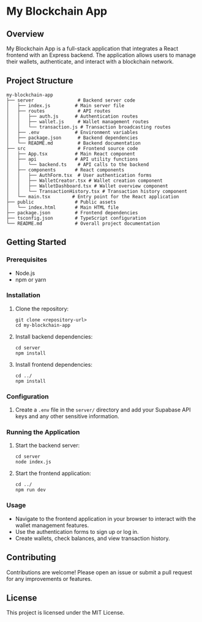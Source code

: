 # My Blockchain App

## Overview

My Blockchain App is a full-stack application that integrates a React frontend with an Express backend. The application allows users to manage their wallets, authenticate, and interact with a blockchain network.

## Project Structure

```
my-blockchain-app
├── server                # Backend server code
│   ├── index.js         # Main server file
│   ├── routes            # API routes
│   │   ├── auth.js      # Authentication routes
│   │   ├── wallet.js     # Wallet management routes
│   │   └── transaction.js # Transaction broadcasting routes
│   ├── .env             # Environment variables
│   ├── package.json      # Backend dependencies
│   └── README.md         # Backend documentation
├── src                   # Frontend source code
│   ├── App.tsx          # Main React component
│   ├── api              # API utility functions
│   │   └── backend.ts    # API calls to the backend
│   ├── components       # React components
│   │   ├── AuthForm.tsx  # User authentication forms
│   │   ├── WalletCreator.tsx # Wallet creation component
│   │   ├── WalletDashboard.tsx # Wallet overview component
│   │   └── TransactionHistory.tsx # Transaction history component
│   └── main.tsx        # Entry point for the React application
├── public               # Public assets
│   └── index.html       # Main HTML file
├── package.json         # Frontend dependencies
├── tsconfig.json        # TypeScript configuration
└── README.md            # Overall project documentation
```

## Getting Started

### Prerequisites

- Node.js
- npm or yarn

### Installation

1. Clone the repository:
   ```
   git clone <repository-url>
   cd my-blockchain-app
   ```

2. Install backend dependencies:
   ```
   cd server
   npm install
   ```

3. Install frontend dependencies:
   ```
   cd ../
   npm install
   ```

### Configuration

1. Create a `.env` file in the `server/` directory and add your Supabase API keys and any other sensitive information.

### Running the Application

1. Start the backend server:
   ```
   cd server
   node index.js
   ```

2. Start the frontend application:
   ```
   cd ../
   npm run dev
   ```

### Usage

- Navigate to the frontend application in your browser to interact with the wallet management features.
- Use the authentication forms to sign up or log in.
- Create wallets, check balances, and view transaction history.

## Contributing

Contributions are welcome! Please open an issue or submit a pull request for any improvements or features.

## License

This project is licensed under the MIT License.